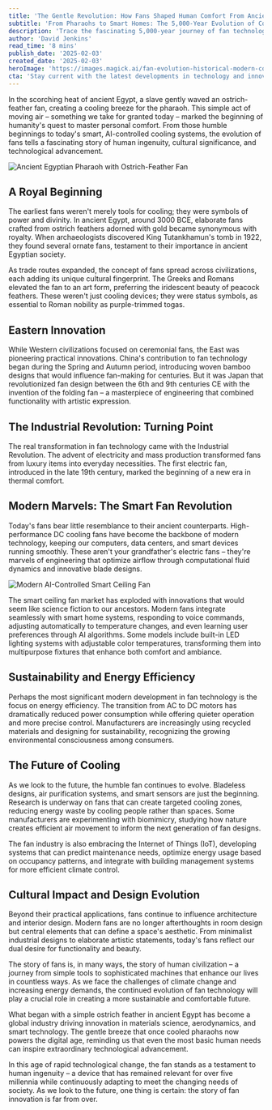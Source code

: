 ```yaml
---
title: 'The Gentle Revolution: How Fans Shaped Human Comfort From Ancient Egypt to AI-Powered Innovation'
subtitle: 'From Pharaohs to Smart Homes: The 5,000-Year Evolution of Cooling Technology'
description: 'Trace the fascinating 5,000-year journey of fan technology from ancient Egyptian ostrich-feather fans to modern AI-powered cooling systems. Discover how this simple device evolved from a symbol of royalty to become the backbone of our digital age, revolutionizing human comfort and technological innovation along the way.'
author: 'David Jenkins'
read_time: '8 mins'
publish_date: '2025-02-03'
created_date: '2025-02-03'
heroImage: 'https://images.magick.ai/fan-evolution-historical-modern-cooling.jpg'
cta: 'Stay current with the latest developments in technology and innovation. Follow us on LinkedIn for more fascinating deep dives into the evolution of everyday technologies that shape our world.'
---
```


In the scorching heat of ancient Egypt, a slave gently waved an ostrich-feather fan, creating a cooling breeze for the pharaoh. This simple act of moving air – something we take for granted today – marked the beginning of humanity's quest to master personal comfort. From those humble beginnings to today's smart, AI-controlled cooling systems, the evolution of fans tells a fascinating story of human ingenuity, cultural significance, and technological advancement.

![Ancient Egyptian Pharaoh with Ostrich-Feather Fan](https://i.magick.ai/PIXE/1738651463780_magick_img.webp)

## A Royal Beginning

The earliest fans weren't merely tools for cooling; they were symbols of power and divinity. In ancient Egypt, around 3000 BCE, elaborate fans crafted from ostrich feathers adorned with gold became synonymous with royalty. When archaeologists discovered King Tutankhamun's tomb in 1922, they found several ornate fans, testament to their importance in ancient Egyptian society.

As trade routes expanded, the concept of fans spread across civilizations, each adding its unique cultural fingerprint. The Greeks and Romans elevated the fan to an art form, preferring the iridescent beauty of peacock feathers. These weren't just cooling devices; they were status symbols, as essential to Roman nobility as purple-trimmed togas.

## Eastern Innovation

While Western civilizations focused on ceremonial fans, the East was pioneering practical innovations. China's contribution to fan technology began during the Spring and Autumn period, introducing woven bamboo designs that would influence fan-making for centuries. But it was Japan that revolutionized fan design between the 6th and 9th centuries CE with the invention of the folding fan – a masterpiece of engineering that combined functionality with artistic expression.

## The Industrial Revolution: Turning Point

The real transformation in fan technology came with the Industrial Revolution. The advent of electricity and mass production transformed fans from luxury items into everyday necessities. The first electric fan, introduced in the late 19th century, marked the beginning of a new era in thermal comfort.

## Modern Marvels: The Smart Fan Revolution

Today's fans bear little resemblance to their ancient counterparts. High-performance DC cooling fans have become the backbone of modern technology, keeping our computers, data centers, and smart devices running smoothly. These aren't your grandfather's electric fans – they're marvels of engineering that optimize airflow through computational fluid dynamics and innovative blade designs.

![Modern AI-Controlled Smart Ceiling Fan](https://i.magick.ai/PIXE/1738651463784_magick_img.webp)

The smart ceiling fan market has exploded with innovations that would seem like science fiction to our ancestors. Modern fans integrate seamlessly with smart home systems, responding to voice commands, adjusting automatically to temperature changes, and even learning user preferences through AI algorithms. Some models include built-in LED lighting systems with adjustable color temperatures, transforming them into multipurpose fixtures that enhance both comfort and ambiance.

## Sustainability and Energy Efficiency

Perhaps the most significant modern development in fan technology is the focus on energy efficiency. The transition from AC to DC motors has dramatically reduced power consumption while offering quieter operation and more precise control. Manufacturers are increasingly using recycled materials and designing for sustainability, recognizing the growing environmental consciousness among consumers.

## The Future of Cooling

As we look to the future, the humble fan continues to evolve. Bladeless designs, air purification systems, and smart sensors are just the beginning. Research is underway on fans that can create targeted cooling zones, reducing energy waste by cooling people rather than spaces. Some manufacturers are experimenting with biomimicry, studying how nature creates efficient air movement to inform the next generation of fan designs.

The fan industry is also embracing the Internet of Things (IoT), developing systems that can predict maintenance needs, optimize energy usage based on occupancy patterns, and integrate with building management systems for more efficient climate control.

## Cultural Impact and Design Evolution

Beyond their practical applications, fans continue to influence architecture and interior design. Modern fans are no longer afterthoughts in room design but central elements that can define a space's aesthetic. From minimalist industrial designs to elaborate artistic statements, today's fans reflect our dual desire for functionality and beauty.

The story of fans is, in many ways, the story of human civilization – a journey from simple tools to sophisticated machines that enhance our lives in countless ways. As we face the challenges of climate change and increasing energy demands, the continued evolution of fan technology will play a crucial role in creating a more sustainable and comfortable future.

What began with a simple ostrich feather in ancient Egypt has become a global industry driving innovation in materials science, aerodynamics, and smart technology. The gentle breeze that once cooled pharaohs now powers the digital age, reminding us that even the most basic human needs can inspire extraordinary technological advancement.

In this age of rapid technological change, the fan stands as a testament to human ingenuity – a device that has remained relevant for over five millennia while continuously adapting to meet the changing needs of society. As we look to the future, one thing is certain: the story of fan innovation is far from over.